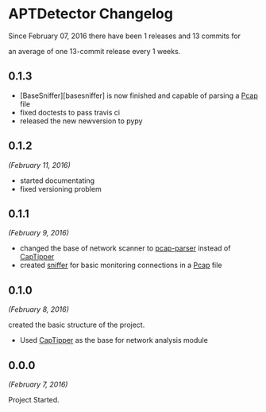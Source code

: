 # APTDetector Changelog

Since February 07, 2016 there have been 1 releases and 13 commits for

an average of one 13-commit release every 1 weeks.

## 0.1.3

* [BaseSniffer][basesniffer] is now finished and capable of parsing a [Pcap][Pcap] file
* fixed doctests to pass travis ci
* released the new newversion to pypy

## 0.1.2

*(February 11, 2016)*

* started documentating
* fixed versioning problem

## 0.1.1

*(February 9, 2016)*

* changed the base of network scanner to [pcap-parser][pcap-parser] instead of [CapTipper][CapTipper]
* created [sniffer][URLSniffer] for basic monitoring connections in a [Pcap][Pcap] file

## 0.1.0

*(February 8, 2016)*

created the basic structure of the project.

* Used [CapTipper][CapTipper] as the base for network analysis module

## 0.0.0

*(February 7, 2016)*

Project Started.



[CapTipper]: http://captipper.readthedocs.org/en/latest/
[pcap-parser]: https://github.com/caoqianli/pcap-parser
[URLSniffer]: https://github.com/abzcoding/aptdetector/blob/master/aptdetector/network/sniffer.py
[Pcap]: https://en.wikipedia.org/wiki/Pcap

